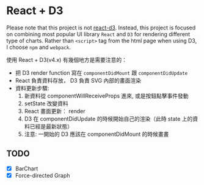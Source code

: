 # React + D3

Please note that this project is not [react-d3](https://github.com/esbullington/react-d3). Instead, this project is focused on combining most popular UI library `React` and `D3` for rendering different type of charts. Rather than `<script>` tag from the html page when using D3, I choose `npm` and `webpack`.

使用 React + D3(v4.x) 有幾個地方是需要注意的：

* 把 D3 render function 寫在 `componentDidMount` 跟 `componentDidUpdate`
* React 負責資料存放， D3 負責 SVG 內部的畫面渲染
* 資料更新步驟:
  1. 新資料從 componentWillReceiveProps 進來, 或是按鈕點擊事件發動
  1. setState 改變資料
  1. React 畫面更新： render
  1. D3 在 componentDidUpdate 的時候開始自己的渲染（此時 state 上的資料已經是最新狀態）
  1. 注意: 一開始的 D3 應該在 componentDidMount 的時候畫畫

## TODO

- [x] BarChart
- [x] Force-directed Graph